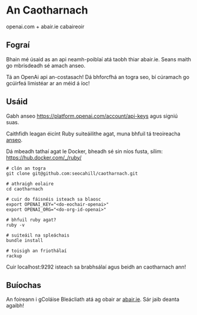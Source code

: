 # An Caotharnach

openai.com + abair.ie cabaireoir

## Fograí

Bhain mé úsaid as an api neamh-poiblaí atá taobh thiar abair.ie. Seans maith go mbrisdeadh sé amach anseo.

Tá an OpenAi api an-costasach! Dá bhforcfhá an togra seo, bí cúramach go gcúirfeá limistéar ar an méid á íoc!

## Usáid

Gabh anseo https://platform.openai.com/account/api-keys agus signiú suas.

Caithfidh leagan éicínt Ruby suiteáilithe agat, muna bhfuil tá treoireacha [anseo](https://www.ruby-lang.org/en/documentation/installation/).

Dá mbeadh tathaí agat le Docker, bheadh sé sin níos fusta, sílim: https://hub.docker.com/_/ruby/


```shell
# clón an togra
git clone git@github.com:seocahill/caotharnach.git

# athraigh eolaire
cd caotharnach

# cuir do fáisnéis isteach sa blaosc
export OPENAI_KEY="<do-eochair-openai>"
export OPENAI_ORG="<do-org-id-openai>"

# bhfuil ruby agat?
ruby -v

# suiteáil na spleáchais
bundle install

# toisigh an friothálaí
rackup
```

Cuir localhost:9292 isteach sa brabhsálaí agus beidh an caotharnach ann!

## Buíochas

An foireann i gColáise Bleácliath atá ag obair ar [abair.ie](https://abair.ie). Sár jaib deanta agaibh!